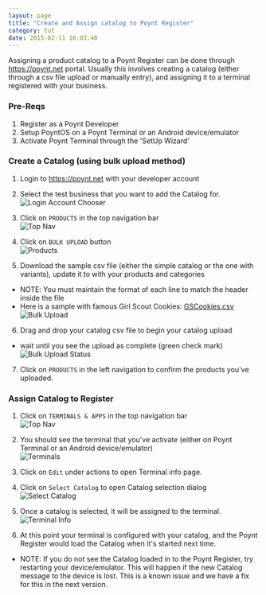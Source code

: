 ```yaml
---
layout: page
title: "Create and Assign catalog to Poynt Register"
category: tut
date: 2015-02-11 16:03:40
---
```


Assigning a product catalog to a Poynt Register can be done through https://poynt.net
portal. Usually this involves creating a catalog (either through a csv file upload or
  manually entry), and assigning it to a terminal registered with your business.


### Pre-Reqs

1. Register as a Poynt Developer
2. Setup PoyntOS on a Poynt Terminal or an Android device/emulator
3. Activate Poynt Terminal through the 'SetUp Wizard'

### Create a Catalog (using bulk upload method)

1. Login to https://poynt.net with your developer account

2. Select the test business that you want to add the Catalog for.<br />
![Login Account Chooser]({{site.url}}../assets/poynt_net_login_choose_account_screen.png)

3. Click on `PRODUCTS` in the top navigation bar <br />
![Top Nav]({{site.url}}../assets/poynt_net_top_nav.png)

4. Click on `BULK UPLOAD` button <br />
![Products]({{site.url}}../assets/poynt_net_products.png)

5. Download the sample csv file (either the simple catalog or the one with variants),
update it to with your products and categories
  * NOTE: You must maintain the format of each line to match the header inside the file
  * Here is a sample with famous Girl Scout Cookies: [GSCookies.csv]({{site.url}}../assets/GSCookies.csv)
![Bulk Upload]({{site.url}}../assets/poynt_net_bulk_upload.png)

6. Drag and drop your catalog csv file to begin your catalog upload
  * wait until you see the upload as complete (green check mark) <br />
![Bulk Upload Status]({{site.url}}../assets/poynt_net_bulk_upload_complete.png)

7. Click on `PRODUCTS` in the left navigation to confirm the products you've uploaded.

### Assign Catalog to Register

1. Click on `TERMINALS & APPS` in the top navigation bar <br />
![Top Nav]({{site.url}}../assets/poynt_net_top_nav.png)

2. You should see the terminal that you've activate (either on Poynt Terminal or an Android device/emulator) <br />
![Terminals]({{site.url}}../assets/poynt_net_terminals.png)

3. Click on `Edit` under actions to open Terminal info page.

4. Click on `Select Catalog` to open Catalog selection dialog <br />
![Select Catalog]({{site.url}}../assets/poynt_net_select_catalog.png)

5. Once a catalog is selected, it will be assigned to the terminal. <br />
![Terminal Info]({{site.url}}../assets/poynt_net_terminal_with_catalog.png)

6. At this point your terminal is configured with your catalog, and the Poynt Register
would load the Catalog when it's started next time.
  * NOTE: If you do not see the Catalog loaded in to the Poynt Register, try restarting your device/emulator.
  This will happen if the new Catalog message to the device is lost. This is a known issue and we have a fix
  for this in the next version.
